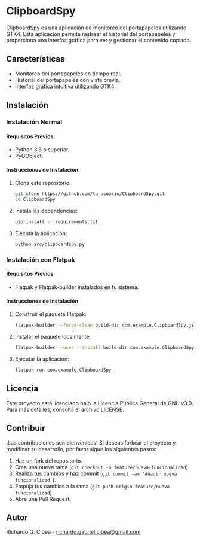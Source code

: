 # ClipboardSpy

ClipboardSpy es una aplicación de monitoreo del portapapeles utilizando GTK4. Esta aplicación permite rastrear el historial del portapapeles y proporciona una interfaz gráfica para ver y gestionar el contenido copiado.

## Características

- Monitoreo del portapapeles en tiempo real.
- Historial del portapapeles con vista previa.
- Interfaz gráfica intuitiva utilizando GTK4.

## Instalación

### Instalación Normal

#### Requisitos Previos

- Python 3.6 o superior.
- PyGObject.

#### Instrucciones de Instalación

1. Clona este repositorio:

    ```sh
    git clone https://github.com/tu_usuario/ClipboardSpy.git
    cd ClipboardSpy
    ```

2. Instala las dependencias:

    ```sh
    pip install -r requirements.txt
    ```

3. Ejecuta la aplicación:

    ```sh
    python src/clipboardspy.py
    ```

### Instalación con Flatpak

#### Requisitos Previos

- Flatpak y Flatpak-builder instalados en tu sistema.

#### Instrucciones de Instalación

1. Construir el paquete Flatpak:

    ```sh
    flatpak-builder --force-clean build-dir com.example.ClipboardSpy.json
    ```

2. Instalar el paquete localmente:

    ```sh
    flatpak-builder --user --install build-dir com.example.ClipboardSpy.json
    ```

3. Ejecutar la aplicación:

    ```sh
    flatpak run com.example.ClipboardSpy
    ```

## Licencia

Este proyecto está licenciado bajo la Licencia Pública General de GNU v3.0. Para más detalles, consulta el archivo [LICENSE](LICENSE).

## Contribuir

¡Las contribuciones son bienvenidas! Si deseas forkear el proyecto y modificar su desarrollo, por favor sigue los siguientes pasos:

1. Haz un fork del repositorio.
2. Crea una nueva rama (`git checkout -b feature/nueva-funcionalidad`).
3. Realiza tus cambios y haz commit (`git commit -am 'Añadir nueva funcionalidad'`).
4. Empuja tus cambios a la rama (`git push origin feature/nueva-funcionalidad`).
5. Abre una Pull Request.

## Autor

Richardo G. Cibea - [richardo.gabriel.cibea@gmail.com](mailto:richardo.gabriel.cibea@gmail.com)
